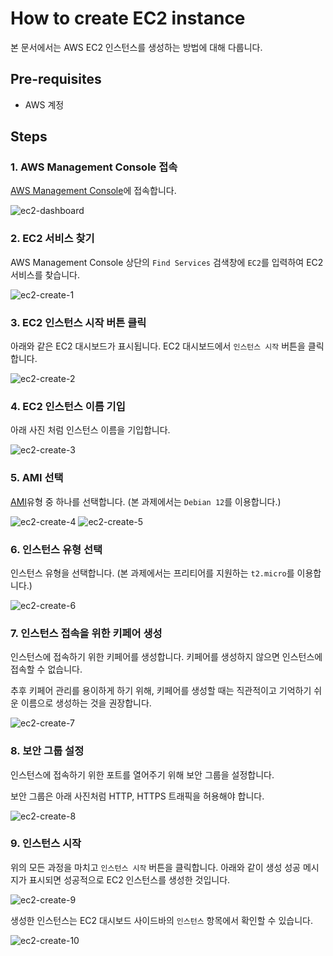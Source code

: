 # How to create EC2 instance

본 문서에서는 AWS EC2 인스턴스를 생성하는 방법에 대해 다룹니다.

## Pre-requisites

- AWS 계정

## Steps

### 1. AWS Management Console 접속

[AWS Management Console](https://aws.amazon.com/console/)에 접속합니다.

![ec2-dashboard](./assets/ec2-dashboard.png)

### 2. EC2 서비스 찾기

AWS Management Console 상단의 `Find Services` 검색창에 `EC2`를 입력하여 EC2 서비스를 찾습니다.

![ec2-create-1](./assets/ec2-create-1.png)

### 3. EC2 인스턴스 시작 버튼 클릭

아래와 같은 EC2 대시보드가 표시됩니다. EC2 대시보드에서 `인스턴스 시작` 버튼을 클릭합니다.

![ec2-create-2](./assets/ec2-create-2.png)

### 4. EC2 인스턴스 이름 기입

아래 사진 처럼 인스턴스 이름을 기입합니다.

![ec2-create-3](./assets/ec2-create-3.png)

### 5. AMI 선택

[AMI](https://docs.aws.amazon.com/ko_kr/AWSEC2/latest/UserGuide/AMIs.html)유형 중 하나를 선택합니다. (본 과제에서는 `Debian 12`를 이용합니다.)

![ec2-create-4](./assets/ec2-create-4.png)
![ec2-create-5](./assets/ec2-create-5.png)

### 6. 인스턴스 유형 선택

인스턴스 유형을 선택합니다. (본 과제에서는 프리티어를 지원하는 `t2.micro`를 이용합니다.)

![ec2-create-6](./assets/ec2-create-6.png)

### 7. 인스턴스 접속을 위한 키페어 생성

인스턴스에 접속하기 위한 키페어를 생성합니다. 키페어를 생성하지 않으면 인스턴스에 접속할 수 없습니다.

추후 키페어 관리를 용이하게 하기 위해, 
키페어를 생성할 때는 직관적이고 기억하기 쉬운 이름으로 생성하는 것을 권장합니다.

![ec2-create-7](./assets/ec2-create-7.png)

### 8. 보안 그룹 설정

인스턴스에 접속하기 위한 포트를 열어주기 위해 보안 그룹을 설정합니다.

보안 그룹은 아래 사진처럼 HTTP, HTTPS 트래픽을 허용해야 합니다.

![ec2-create-8](./assets/ec2-create-8.png)

### 9. 인스턴스 시작

위의 모든 과정을 마치고 `인스턴스 시작` 버튼을 클릭합니다. 아래와 같이 생성 성공 메시지가 표시되면 성공적으로 EC2 인스턴스를 생성한 것입니다.

![ec2-create-9](./assets/ec2-create-9.png)


생성한 인스턴스는 EC2 대시보드 사이드바의 `인스턴스` 항목에서 확인할 수 있습니다.

![ec2-create-10](./assets/ec2-create-10.png)
